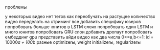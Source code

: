 проблемы

у некоторых видео нет тегов
как переобучать на растущее количество видео
переделать на стриминг все
добавить специфику юзеров
попробовать больше юнитов в LSTM слоях
попробовать один LSTM и много юнитов
попробовать GRU слои
добавить дропаут
попробовать ембеддинг
gpu
представить айди видео как два числа 0<=a,b<=1: id = 10000*a + 100*b
разные optimizerы, weight initializerы, regularizerы
